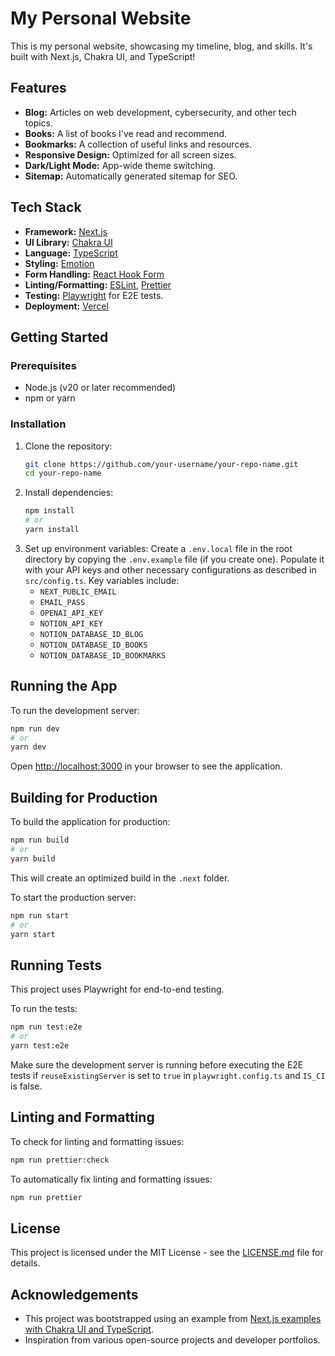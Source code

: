 # My Personal Website

This is my personal website, showcasing my timeline, blog, and skills. It's built with Next.js, Chakra UI, and TypeScript!

## Features

- **Blog:** Articles on web development, cybersecurity, and other tech topics.
- **Books:** A list of books I've read and recommend.
- **Bookmarks:** A collection of useful links and resources.
- **Responsive Design:** Optimized for all screen sizes.
- **Dark/Light Mode:** App-wide theme switching.
- **Sitemap:** Automatically generated sitemap for SEO.

## Tech Stack

- **Framework:** [Next.js](https://nextjs.org/)
- **UI Library:** [Chakra UI](https://chakra-ui.com/)
- **Language:** [TypeScript](https://www.typescriptlang.org/)
- **Styling:** [Emotion](https://emotion.sh/)
- **Form Handling:** [React Hook Form](https://react-hook-form.com/)
- **Linting/Formatting:** [ESLint](https://eslint.org/), [Prettier](https://prettier.io/)
- **Testing:** [Playwright](https://playwright.dev/) for E2E tests.
- **Deployment:** [Vercel](https://vercel.com/)

## Getting Started

### Prerequisites

- Node.js (v20 or later recommended)
- npm or yarn

### Installation

1.  Clone the repository:
    ```bash
    git clone https://github.com/your-username/your-repo-name.git
    cd your-repo-name
    ```
2.  Install dependencies:
    ```bash
    npm install
    # or
    yarn install
    ```
3.  Set up environment variables:
    Create a `.env.local` file in the root directory by copying the `.env.example` file (if you create one).
    Populate it with your API keys and other necessary configurations as described in `src/config.ts`.
    Key variables include:
    - `NEXT_PUBLIC_EMAIL`
    - `EMAIL_PASS`
    - `OPENAI_API_KEY`
    - `NOTION_API_KEY`
    - `NOTION_DATABASE_ID_BLOG`
    - `NOTION_DATABASE_ID_BOOKS`
    - `NOTION_DATABASE_ID_BOOKMARKS`

## Running the App

To run the development server:

```bash
npm run dev
# or
yarn dev
```

Open [http://localhost:3000](http://localhost:3000) in your browser to see the application.

## Building for Production

To build the application for production:

```bash
npm run build
# or
yarn build
```

This will create an optimized build in the `.next` folder.

To start the production server:

```bash
npm run start
# or
yarn start
```

## Running Tests

This project uses Playwright for end-to-end testing.

To run the tests:

```bash
npm run test:e2e
# or
yarn test:e2e
```

Make sure the development server is running before executing the E2E tests if `reuseExistingServer` is set to `true` in `playwright.config.ts` and `IS_CI` is false.

## Linting and Formatting

To check for linting and formatting issues:

```bash
npm run prettier:check
```

To automatically fix linting and formatting issues:

```bash
npm run prettier
```

## License

This project is licensed under the MIT License - see the [LICENSE.md](LICENSE.md) file for details.

## Acknowledgements

- This project was bootstrapped using an example from [Next.js examples with Chakra UI and TypeScript](https://github.com/vercel/next.js/tree/canary/examples/with-chakra-ui-typescript).
- Inspiration from various open-source projects and developer portfolios.
